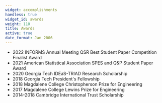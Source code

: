 ```yaml
---
widget: accomplishments
haedless: true
widget_id: awards
weight: 110
title: Awards
active: true
date_format: Jan 2006
---
```

* 2022 INFORMS Annual Meeting QSR Best Student Paper Competition Finalist Award
* 2021 American Statistical Association SPES and Q&P Student Paper Award
* 2020 Georgia Tech IDEaS-TRIAD Research Scholarship
* 2018 Georgia Tech President's Fellowship
* 2018 Magdalene College Christopherson Prize for Engineering
* 2017 Magdalene College Lewins Prize for Engineering
* 2014-2018 Cambridge International Trust Scholarship